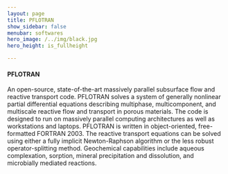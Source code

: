 ```yaml
---
layout: page
title: PFLOTRAN
show_sidebar: false
menubar: softwares
hero_image: /../img/black.jpg
hero_height: is_fullheight

---
```


#### PFLOTRAN [<i class="fas fa-book"></i>](https://www.pflotran.org/) [<i class="fab fa-bitbucket"></i>](https://bitbucket.org/pflotran/pflotran/wiki/Home)
An open-source, state-of-the-art massively parallel subsurface flow and reactive transport code. PFLOTRAN solves a system of generally nonlinear partial differential equations describing multiphase, multicomponent, and multiscale reactive flow and transport in porous materials. The code is designed to run on massively parallel computing architectures as well as workstations and laptops. PFLOTRAN is written in object-oriented, free-formatted FORTRAN 2003. The reactive transport equations can be solved using either a fully implicit Newton-Raphson algorithm or the less robust operator-splitting method. Geochemical capabilities include aqueous complexation, sorption, mineral precipitation and dissolution, and microbially mediated reactions.
